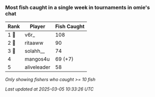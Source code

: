 ### Most fish caught in a single week in tournaments in omie's chat
| Rank | Player | Fish Caught |
|------|--------|-----------|
| 1 🥇  | v6r_  | 108 |
| 2 🥈  | ritaaww  | 90 |
| 3 🥉  | solahh__  | 74 |
| 4  | mangos4u  | 69 (+7) |
| 5  | aliveleader  | 58 |

_Only showing fishers who caught >= 10 fish_

_Last updated at 2025-03-05 10:33:26 UTC_